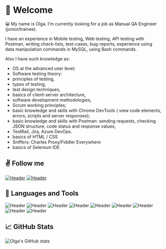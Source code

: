 # 🙋 Welcome 

😀 My name is Olga. I’m currently looking for a job as Manual QA Engineer (junior/trainee). 

I have an experience in Mobile testing, Web testing, API testing with Postman, writing check-lists, test-cases, bug-reports, experience using data manipulation commands in MySQL, using Bash commands.

Also I have such knowledge as:
- OS at the advanced user level;
- Software testing theory: 
- principles of testing,
- types of testing, 
- test design techniques, 
- basics of client-server architecture,
- software development methodologies, 
- Scrum working principles; 
- basic knowledge and skills with Chrome DevTools ( view code elements, errors, scripts and server responses);
- basic knowledge and skills with Postman: sending requests, checking JSON structure, code status and response values;
- TestRail, Jira, Azure DevOps.
- basics of HTML / CSS
- Sniffers: Charles Proxy/Fiddler Everywhere
- basics of Selenium IDE

## ✌️ Follow me
[![Header](https://img.shields.io/badge/Linkedin-090909?style=for-the-badge&logo=linkedin&logoColor=0073b1)](https://www.linkedin.com/in/olga-grinyova-79792623b/)
[![Header](https://img.shields.io/badge/Telegram-090909?style=for-the-badge&logo=telegram&logoColor=31a5db)](https://t.me/olga_grinyova)

## 🔧 Languages and Tools
![Header](https://img.shields.io/badge/Jira-090909?style=for-the-badge&logo=jira&logoColor=136be1)
![Header](https://img.shields.io/badge/Postman-090909?style=for-the-badge&logo=postman&logoColor=f76935)
![Header](https://img.shields.io/badge/Github-090909?style=for-the-badge&logo=github&logoColor=8cc4d7)
![Header](https://img.shields.io/badge/AzureDevops-090909?style=for-the-badge&logo=azuredevops&logoColor=0074d0)
![Header](https://img.shields.io/badge/MySQL-090909?style=for-the-badge&logo=mysql&logoColor=00618a)
![Header](https://img.shields.io/badge/DevTools-090909?style=for-the-badge&logo=googlechrome&logoColor=2674f2)
![Header](https://img.shields.io/badge/TestRail-090909?style=for-the-badge&logo=&logoColor=71b556)
![Header](https://img.shields.io/badge/Fiddler-090909?style=for-the-badge&logo=fiddler&logoColor=8cc4d7)
![Header](https://img.shields.io/badge/CharlesProxy-090909?style=for-the-badge&logo=charlesproxy&logoColor=8cc4d7)


## 📈 GitHub Stats

![Olga's GitHub stats](https://github-readme-stats.vercel.app/api?username=OlgaGrinyova&show_icons=true&theme=radical)
